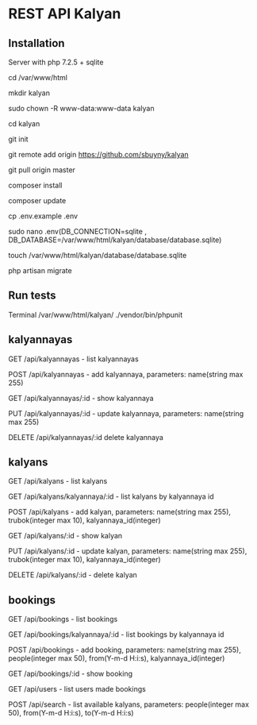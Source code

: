 # REST API Kalyan

## Installation
Server with php 7.2.5 + sqlite

cd /var/www/html

mkdir kalyan

sudo chown -R www-data:www-data kalyan

cd kalyan

git init

git remote add origin https://github.com/sbuyny/kalyan

git pull origin master

composer install

composer update

cp .env.example .env

sudo nano .env(DB_CONNECTION=sqlite , DB_DATABASE=/var/www/html/kalyan/database/database.sqlite)

touch /var/www/html/kalyan/database/database.sqlite

php artisan migrate

## Run tests
Terminal /var/www/html/kalyan/ ./vendor/bin/phpunit


## kalyannayas
GET /api/kalyannayas - list kalyannayas

POST /api/kalyannayas - add kalyannaya, parameters: name(string max 255)

GET /api/kalyannayas/:id - show kalyannaya

PUT /api/kalyannayas/:id - update kalyannaya, parameters: name(string max 255)

DELETE /api/kalyannayas/:id delete kalyannaya


## kalyans
GET /api/kalyans - list kalyans 

GET /api/kalyans/kalyannaya/:id - list kalyans by kalyannaya id

POST /api/kalyans - add kalyan, parameters: name(string max 255), trubok(integer max 10), kalyannaya_id(integer)

GET /api/kalyans/:id - show kalyan

PUT /api/kalyans/:id - update kalyan, parameters: name(string max 255), trubok(integer max 10), kalyannaya_id(integer)

DELETE /api/kalyans/:id - delete kalyan

## bookings
GET /api/bookings - list bookings 

GET /api/bookings/kalyannaya/:id - list bookings by kalyannaya id

POST /api/bookings - add booking, parameters: name(string max 255), people(integer max 50), from(Y-m-d H:i:s), kalyannaya_id(integer)

GET /api/bookings/:id - show booking

GET /api/users - list users made bookings 

POST /api/search - list available kalyans, parameters: people(integer max 50), from(Y-m-d H:i:s), to(Y-m-d H:i:s)
